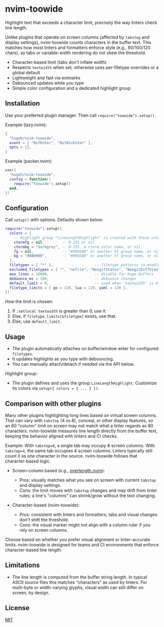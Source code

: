 # nvim-toowide

Highlight text that exceeds a character limit, precisely the way linters check line length.

Unlike plugins that operate on screen columns (affected by `tabstop` and display settings), nvim-toowide counts characters in the buffer text. This matches how most linters and formatters enforce style (e.g., 80/100/120 chars), so tabs or variable-width rendering do not skew the threshold.

- Character-based limit (tabs don't inflate width)
- Respects `textwidth` when set; otherwise uses per-filetype overrides or a global default
- Lightweight and fast via extmarks
- Debounced updates while you type
- Simple color configuration and a dedicated highlight group

## Installation

Use your preferred plugin manager. Then call `require("toowide").setup()`.

Example (lazy.nvim):
```lua
{
  "hugoh/nvim-toowide",
  event = { "BufEnter", "BufWinEnter" },
  opts = {},
}
```

Example (packer.nvim):
```lua
use({
  "hugoh/nvim-toowide",
  config = function()
    require("toowide").setup()
  end,
})
```

## Configuration

Call `setup()` with options. Defaults shown below:

```lua
require("toowide").setup({
  colors = {
    -- Highlight group "LineLengthHighlight" is created with these colors
    ctermfg = nil,        -- 0-255 or nil
    ctermbg = "darkgrey", -- 0-255, a cterm color name, or nil
    fg = nil,             -- "#RRGGBB" or another hl group name, or nil
    bg = "#8B0000",       -- "#RRGGBB" or another hl group name, or nil
  },
  filetypes = { "*" },                   -- filetype patterns to enable for
  excluded_filetypes = { "", "nofile", "NeogitStatus", "NeogitDiffView", "snacks_.*" }, -- Lua patterns
  max_lines = 10000,                     -- disable for huge buffers
  debounce_ms = 100,                     -- debounce changes
  default_limit = 0,                     -- used when 'textwidth' is 0 and no ft override; disabled by default (0)
  filetype_limits = { go = 120, lua = 120, yaml = 120 },
})
```

How the limit is chosen:
1. If `:setlocal textwidth` is greater than 0, use it.
2. Else, if `filetype_limits[&filetype]` exists, use that.
3. Else, use `default_limit`.

## Usage

- The plugin automatically attaches on buffer/window enter for configured `filetypes`.
- It updates highlights as you type with debouncing.
- You can manually attach/detach if needed via the API below.

Highlight group:
- The plugin defines and uses the group `LineLengthHighlight`. Customize its colors via `setup({ colors = { ... } })`.

## Comparison with other plugins

Many other plugins highlighting long lines based on virtual screen columns. That can vary with `tabstop` (4 vs 8), conceal, or other display features, so an 80 "column" limit on screen may not match what a linter regards as 80 characters. nvim-toowide measures line length directly from the buffer text, keeping the behavior aligned with linters and CI checks.

Example: With `tabstop=8`, a single tab may occupy 8 screen columns. With `tabstop=4`, the same tab occupies 4 screen columns. Linters typically still count it as one character in the source. nvim-toowide follows that character-based logic.


- Screen-column based (e.g., [overlength.nvim](https://github.com/lcheylus/overlength.nvim)):
  - Pros: visually matches what you see on screen with current `tabstop` and display settings.
  - Cons: the limit moves with `tabstop` changes and may drift from linter rules; a line's "columns" can shrink/grow without the text changing.

- Character-based (nvim-toowide):
  - Pros: consistent with linters and formatters; tabs and visual changes don't shift the threshold.
  - Cons: the visual marker might not align with a column ruler if you rely on screen columns.

Choose based on whether you prefer visual alignment or linter-accurate limits. nvim-toowide is designed for teams and CI environments that enforce character-based line length.

## Limitations

- The line length is computed from the buffer string length. In typical ASCII source files this matches "characters" as used by linters. For multi-byte or width-varying glyphs, visual width can still differ on screen, by design.

## License

[MIT](./LICENSE)

